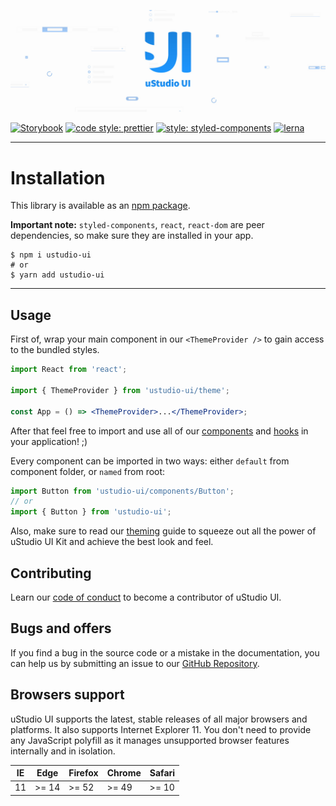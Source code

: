 ![logo](https://raw.githubusercontent.com/uStudioCompany/ustudio-ui/develop/banner.jpg)

[![Storybook](https://cdn.jsdelivr.net/gh/storybookjs/brand@master/badge/badge-storybook.svg)](https://ustudiocompany.github.io/ustudio-ui)
[![code style: prettier](https://img.shields.io/badge/code_style-prettier-ff69b4.svg?style=flat-square)](https://github.com/prettier/prettier)
[![style: styled-components](https://img.shields.io/badge/style-%F0%9F%92%85%20styled--components-orange.svg?colorB=daa357&colorA=db748e)](https://github.com/styled-components/styled-components)
[![lerna](https://img.shields.io/badge/maintained%20with-lerna-cc00ff.svg)](https://lerna.js.org/)

---

# Installation

This library is available as an [npm package](https://www.npmjs.com/package/ustudio-ui).

**Important note:** `styled-components`, `react`, `react-dom` are peer dependencies, so make sure they are installed in your app.

```shell script
$ npm i ustudio-ui
# or
$ yarn add ustudio-ui
```

---

## Usage

First of, wrap your main component in our `<ThemeProvider />` to gain access to the bundled styles.

```jsx
import React from 'react';

import { ThemeProvider } from 'ustudio-ui/theme';

const App = () => <ThemeProvider>...</ThemeProvider>;
```

After that feel free to import and use all of our [components](/components) and [hooks](/docs/hooks) in your application! ;)

Every component can be imported in two ways: either `default` from component folder, or `named` from root:

```jsx
import Button from 'ustudio-ui/components/Button';
// or
import { Button } from 'ustudio-ui';
```

Also, make sure to read our [theming](/docs/theming) guide to squeeze out all the power of uStudio UI Kit and achieve the best
look and feel.

## Contributing

Learn our [code of conduct](/CODE_OF_CONDUCT.md) to become a contributor of uStudio UI.

## Bugs and offers

If you find a bug in the source code or a mistake in the documentation, you can help us by submitting an issue to our [GitHub Repository](https://github.com/uStudioCompany/ustudio-ui/issues).

## Browsers support

uStudio UI supports the latest, stable releases of all major browsers and platforms. It also supports Internet Explorer 11. You don't need to provide any JavaScript polyfill as it manages unsupported browser features internally and in isolation.

| IE  | Edge  | Firefox | Chrome | Safari |
| --- | ----- | ------- | ------ | ------ |
| 11  | >= 14 | >= 52   | >= 49  | >= 10  |
